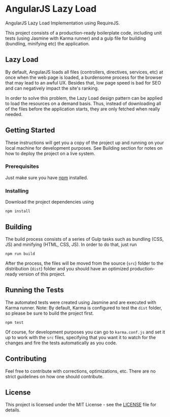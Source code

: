 # AngularJS Lazy Load

AngularJS Lazy Load Implementation using RequireJS.

This project consists of a production-ready boilerplate code, including unit tests (using Jasmine with Karma runner) and a gulp file for building (bundling, minifying etc) the application.

## Lazy Load

By default, AngularJS loads all files (controllers, directives, services, etc) at once when the web page is loaded, a burdensome process for the browser that may lead to an awful UX. Besides that, low page speed is bad for SEO and can negatively impact the site's ranking.

In order to solve this problem, the Lazy Load design pattern can be applied to load the resources on a demand basis. Thus, instead of downloading all of the files before the application starts, they are only fetched when really needed.

## Getting Started

These instructions will get you a copy of the project up and running on your local machine for development purposes. See Building section for notes on how to deploy the project on a live system.

### Prerequisites

Just make sure you have [npm](https://www.npmjs.com/get-npm) installed.

### Installing

Download the project dependencies using

```
npm install
```

## Building

The build process consists of a series of Gulp tasks such as bundling (CSS, JS) and minifying (HTML, CSS, JS). In order to do that, just run

```
npm run build
```

After the process, the files will be moved from the source (`src`) folder to the distribution (`dist`) folder and you should have an optimized production-ready version of this project.

## Running the Tests

The automated tests were created using Jasmine and are executed with Karma runner.
Note: By default, Karma is configured to test the `dist` folder, so please be sure to build the project first.

```
npm test
```

Of course, for development purposes you can go to `karma.conf.js` and set it up to work with the `src` files, specifying that you want it to watch for the changes and fire the tests automatically as you code.

## Contributing

Feel free to contribute with corrections, optimizations, etc. There are no strict guidelines on how one should contribute.

## License

This project is licensed under the MIT License - see the [LICENSE](LICENSE) file for details.
